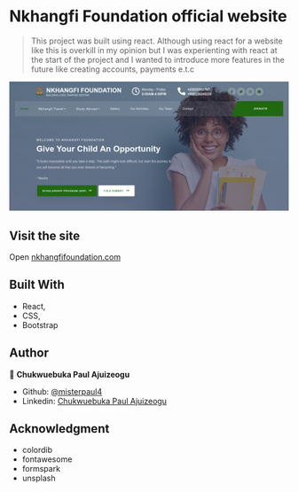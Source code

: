 # Nkhangfi Foundation official website
> This project was built using react. Although using react for a website like this is overkill in my opinion but I was experienting with react at the start of the project and I wanted to introduce more features in the future like creating accounts, payments e.t.c

![screenshot](./screenshot.png)

## Visit the site
Open [nkhangfifoundation.com](https://nkhangfifoundation.com)

## Built With
- React,
- CSS,
- Bootstrap

## Author
👤 **Chukwuebuka Paul Ajuizeogu**
- Github: [@misterpaul4](https://github.com/misterpaul4)
- Linkedin: [Chukwuebuka Paul Ajuizeogu](https://www.linkedin.com/in/chukwuebuka-paul-ajuizeogu/)

## Acknowledgment
- colordib
- fontawesome
- formspark
- unsplash
